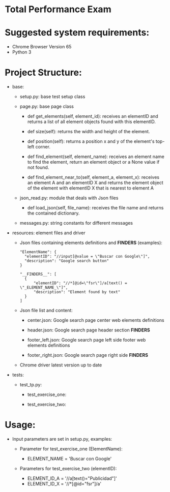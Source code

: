 Total Performance Exam
======================

Suggested system requirements:
=============================
- Chrome Browser Version 65
- Python 3

Project Structure:
=================

- base:

	- setup.py: base test setup class

	- page.py: base page class

	    - def get_elements(self, element_id):
	        receives an elementID and returns a list of all element objects found with this elementID.

	    - def size(self):
	        returns the width and height of the element.

	    - def position(self):
	        returns a position x and y of the element's top-left corner.

	    - def find_element(self, element_name):
	        receives an element name to find the element, return an element object or a None value if not found.

	    - def find_element_near_to(self, element_a, element_x):
	        receives an element A and an elementID X and returns the element object of the element with elementID X that is nearest to element A

	- json_read.py: module that deals with Json files

	    - def load_json(self, file_name): receives the file name and returns the contained dictionary.

	- messages.py: string constants for different messages

- resources: element files and driver

    - Json files containing elements definitions and __FINDERS__ (examples):

          "ElementName": {
            "elementID": "//input[@value = \"Buscar con Google\"]",
            "description": "Google search button"
          }

          "__FINDERS__": [
            {
                "elementID": "//*[@id=\"fsr\"]/a[text() = \"_ELEMENT_NAME_\"]",
                "description": "Element found by text"
            }
          ]

    - Json file list and content:

        - center.json: Google search page center web elements definitions

        - header.json: Google search page header section __FINDERS__

        - footer_left.json: Google search page left side footer web elements definitions

        - footer_right.json: Google search page right side __FINDERS__

    - Chrome driver latest version up to date

- tests:

    - test_tp.py:

        - test_exercise_one:

        - test_exercise_two:

Usage:
=====

- Input parameters are set in setup.py, examples:

    - Parameter for test_exercise_one (ElementName):
        - ELEMENT_NAME = 'Buscar con Google'

    - Parameters for test_exercise_two (elementID):
        - ELEMENT_ID_A = '//a[text()="Publicidad"]'
        - ELEMENT_ID_X = '//*[@id="fsr"]/a'